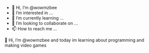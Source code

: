 - 👋 Hi, I’m @wowmzbee
- 👀 I’m interested in ...
- 🌱 I’m currently learning ...
- 💞️ I’m looking to collaborate on ...
- 📫 How to reach me ...

<!---
wowmzbee/wowmzbee is a ✨ special ✨ repository because its `README.md` (this file) appears on your GitHub profile.
You can click the Preview link to take a look at your changes.
--->👋 Hi, I’m @wowmzbee and today im learning about programming and making video games
